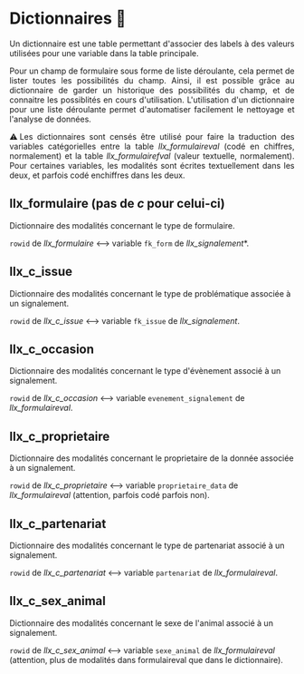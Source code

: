 # Dictionnaires :notebook_with_decorative_cover:

<p style="text-align:justify;">
Un dictionnaire est une table permettant d'associer des labels à des valeurs utilisées pour une variable dans la table principale.
</p>
 
<p style="text-align:justify;"> 
Pour un champ de formulaire sous forme de liste déroulante, cela permet de lister toutes les possibilités du champ. 
Ainsi, il est possible grâce au dictionnaire de garder un historique des possibilités du champ, et de connaitre les possiblités en cours d'utilisation.
L'utilisation d'un dictionnaire pour une liste déroulante permet d'automatiser facilement le nettoyage et l'analyse de données. 
</p>

<p style="text-align:justify;">
⚠️Les dictionnaires sont censés être utilisé pour faire la traduction des variables catégorielles entre la table <i>llx_formulaireval</i> (codé en chiffres, normalement) et la table <i>llx_formulairefval</i> (valeur textuelle, normalement). Pour certaines variables, les modalités sont écrites textuellement dans les deux, et parfois codé enchiffres dans les deux.  
</p>

## llx_formulaire (pas de _c_ pour celui-ci)

Dictionnaire des modalités concernant le type de formulaire.

```rowid``` de *llx_formulaire* <--> variable ```fk_form``` de *llx_signalement**.

## llx_c_issue

Dictionnaire des modalités concernant le type de problématique associée à un signalement.

```rowid``` de *llx_c_issue* <--> variable ```fk_issue``` de *llx_signalement*.

## llx_c_occasion

Dictionnaire des modalités concernant le type d'évènement associé à un signalement.

```rowid``` de *llx_c_occasion* <--> variable ```evenement_signalement``` de *llx_formulaireval*.

## llx_c_proprietaire

Dictionnaire des modalités concernant le proprietaire de la donnée associée à un signalement.

```rowid``` de *llx_c_proprietaire* <--> variable ```proprietaire_data``` de *llx_formulaireval* (attention, parfois codé parfois non).

## llx_c_partenariat

Dictionnaire des modalités concernant le type de partenariat associé à un signalement.

```rowid``` de *llx_c_partenariat* <--> variable ```partenariat``` de *llx_formulaireval*.

## llx_c_sex_animal

Dictionnaire des modalités concernant le sexe de l'animal associé à un signalement.

```rowid``` de *llx_c_sex_animal* <--> variable ```sexe_animal``` de *llx_formulaireval* (attention, plus de modalités dans formulaireval que dans le dictionnaire).

